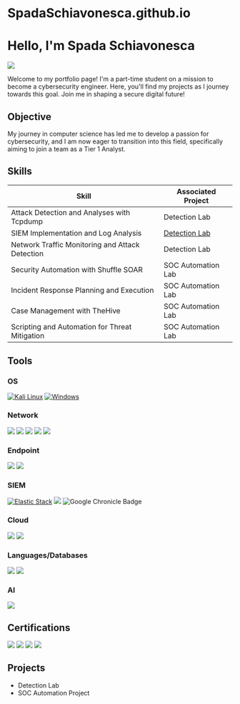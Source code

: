 # SpadaSchiavonesca.github.io

# Hello, I'm Spada Schiavonesca

<a href="https://linkedin.com/YOUR_PROFILE"><img src="https://img.shields.io/badge/-LinkedIn-0A66C2?&style=for-the-badge&logo=linkedin&logoColor=white" /></a>

Welcome to my portfolio page! I'm a part-time student on a mission to become a cybersecurity engineer. Here, you'll find my projects as I journey towards this goal. Join me in shaping a secure digital future!

## Objective

My journey in computer science has led me to develop a passion for cybersecurity, and I am now eager to transition into this field, specifically aiming to join a team as a Tier 1 Analyst.

## Skills

| Skill                                           | Associated Project         |
|------------------------------------------------|----------------------------|
| Attack Detection and Analyses with Tcpdump     | Detection Lab              |
| SIEM Implementation and Log Analysis           | [Detection Lab](https://github.com/SpadaSchiavonesca/Elastic-SIEM-Lab/blob/1a3d3bee103081f47118506571e6b286b8e1bb92/README.md) |
| Network Traffic Monitoring and Attack Detection | Detection Lab              |
| Security Automation with Shuffle SOAR          | SOC Automation Lab         |
| Incident Response Planning and Execution       | SOC Automation Lab         |
| Case Management with TheHive                   | SOC Automation Lab         |
| Scripting and Automation for Threat Mitigation | SOC Automation Lab         |

## Tools

### OS

[![Kali Linux](https://img.shields.io/badge/Kali_Linux-557C94?style=for-the-badge&logo=kali-linux&logoColor=white)](https://www.kali.org/)
[![Windows](https://img.shields.io/badge/Windows-0078D6?style=for-the-badge&logo=windows&logoColor=white)](https://www.microsoft.com/en-us/windows/)

### Network

<div>
    <img src="https://img.shields.io/badge/-tcpdump-C70039?&style=for-the-badge&logo=tcpdump&logoColor=white" />
    <img src="https://img.shields.io/badge/-Wireshark-1679A7?&style=for-the-badge&logo=Wireshark&logoColor=white" />
    <img src="https://img.shields.io/badge/-Suricata-EF3B2D?&style=for-the-badge&logo=Suricata&logoColor=white" />
    <img src="https://img.shields.io/badge/-Zeek-777BB4?&style=for-the-badge&logo=Zeek&logoColor=white" />
    <img src="https://img.shields.io/badge/-Metasploit-2596CD?&style=for-the-badge&logo=metasploit&logoColor=white" />
</div>

### Endpoint

<div>
    <img src="https://img.shields.io/badge/-Microsoft_Defender_for_Endpoint-5E5E5E?&style=for-the-badge&logo=Microsoft&logoColor=white" />
    <img src="https://img.shields.io/badge/-Velociraptor-4B275F?&style=for-the-badge&logo=Velociraptor&logoColor=white" />
</div>

### SIEM

[![Elastic Stack](https://img.shields.io/badge/-Elastic%20Stack-005571?style=for-the-badge&logo=elastic-stack)](https://www.elastic.co/elastic-stack)
<img src="https://img.shields.io/badge/-Splunk-000000?&style=for-the-badge&logo=Splunk&logoColor=white" />
<img src="https://img.shields.io/badge/Google_Chronicle-4285F4?style=for-the-badge&logo=google-chronicle&logoColor=white" alt="Google Chronicle Badge" />

### Cloud

<div>
    <img src="https://img.shields.io/badge/Oracle-F80000?style=for-the-badge&logo=oracle&logoColor=white" />
    <img src="https://img.shields.io/badge/Google_Cloud-4285F4?style=for-the-badge&logo=google-cloud&logoColor=white" />
</div>

### Languages/Databases

<div>
    <img src="https://img.shields.io/badge/Python-4584b6?style=for-the-badge&logo=python&logoColor=ffde57" />
    <img src="https://img.shields.io/badge/postgresql-4169e1?style=for-the-badge&logo=postgresql&logoColor=white" />
</div>

### AI

<div>
    <img src="https://img.shields.io/badge/OneTrust-Responsible_AI-00A9CE?style=for-the-badge&logo=OneTrust&logoColor=white" />
</div>

## Certifications

<div>
    <img src="https://img.shields.io/badge/-Coursera-0056D2?style=for-the-badge&logo=Coursera&logoColor=white" />
    <img src="https://img.shields.io/badge/HarvardX-A51C30?style=for-the-badge&logo=Harvard&logoColor=white" />
    <img src="https://img.shields.io/badge/Edx-193A3E?style=for-the-badge&logo=edx&logoColor=white" />
    <img src="https://img.shields.io/badge/Udemy-A435F0?style=for-the-badge&logo=Udemy&logoColor=white" />
</div>

## Projects

- Detection Lab
- SOC Automation Project


